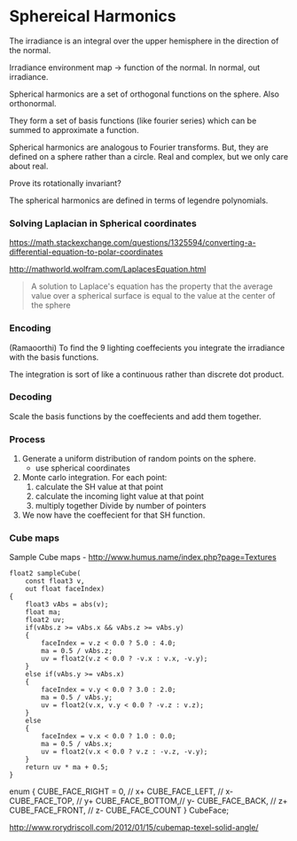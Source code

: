 # Sphereical Harmonics


The irradiance is an integral over the upper hemisphere in the direction of the normal.

Irradiance environment map -> function of the normal. In normal, out irradiance.

Spherical harmonics are a set of orthogonal functions on the sphere. Also orthonormal.

They form a set of basis functions (like fourier series) which can be summed to approximate a function.

Spherical harmonics are analogous to Fourier transforms. But, they are defined on a sphere rather than a circle. Real and complex, but we only care about real.

Prove its rotationally invariant?

The spherical harmonics are defined in terms of legendre polynomials.

### Solving Laplacian in Spherical coordinates

https://math.stackexchange.com/questions/1325594/converting-a-differential-equation-to-polar-coordinates

http://mathworld.wolfram.com/LaplacesEquation.html
> A solution to Laplace's equation has the property that the average value over a spherical surface is equal to the value at the center of the sphere


### Encoding

(Ramaoorthi)
To find the 9 lighting coeffecients you integrate the irradiance with the basis functions.

The integration is sort of like a continuous rather than discrete dot product.

### Decoding

Scale the basis functions by the coeffecients and add them together.



### Process

1. Generate a uniform distribution of random points on the sphere. 
    - use spherical coordinates
2. Monte carlo integration.
    For each point:
    1. calculate the SH value at that point
    2. calculate the incoming light value at that point
    3. multiply together
    Divide by number of pointers
3. We now have the coeffecient for that SH function.


### Cube maps

Sample Cube maps - http://www.humus.name/index.php?page=Textures

```
float2 sampleCube(
    const float3 v,
    out float faceIndex)
{
	float3 vAbs = abs(v);
	float ma;
	float2 uv;
	if(vAbs.z >= vAbs.x && vAbs.z >= vAbs.y)
	{
		faceIndex = v.z < 0.0 ? 5.0 : 4.0;
		ma = 0.5 / vAbs.z;
		uv = float2(v.z < 0.0 ? -v.x : v.x, -v.y);
	}
	else if(vAbs.y >= vAbs.x)
	{
		faceIndex = v.y < 0.0 ? 3.0 : 2.0;
		ma = 0.5 / vAbs.y;
		uv = float2(v.x, v.y < 0.0 ? -v.z : v.z);
	}
	else
	{
		faceIndex = v.x < 0.0 ? 1.0 : 0.0;
		ma = 0.5 / vAbs.x;
		uv = float2(v.x < 0.0 ? v.z : -v.z, -v.y);
	}
	return uv * ma + 0.5;
}
```

enum 
{
    CUBE_FACE_RIGHT = 0, // x+
    CUBE_FACE_LEFT,  // x-
    CUBE_FACE_TOP,   // y+
    CUBE_FACE_BOTTOM,// y-
    CUBE_FACE_BACK,  // z+
    CUBE_FACE_FRONT, // z-
    CUBE_FACE_COUNT
} CubeFace;

http://www.rorydriscoll.com/2012/01/15/cubemap-texel-solid-angle/


